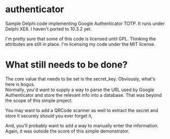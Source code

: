 # authenticator
Sample Delphi code implementing Google Authenticator TOTP.  It runs under Delphi XE8.  I haven't ported to 10.3.2 yet.

I'm pretty sure that some of this code is licensed until GPL. Thinking the attributes are still in place.
I'm licensing my code under the MIT license.  

# What still needs to be done?
The core value that needs to be set is the secret_key.  Obviously, what's here is bogus.  
Normally, you'd want to supply a way to parse the URL used by Google Authenticator and store the relevant info into a database.  That was beyond the scope of this simple project.

You may want to add a QRCode scanner as well to extract the secret and store it securely should you ever forget it,

And, you'll probably want to add a way to manually enter the information.  Again, it was outside the score of this simple demonstrator.
